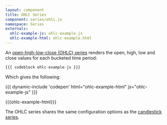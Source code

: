 ```yaml
---
layout: component
title: OHLC Series
component: series/ohlc.js
namespace: Series
externals:
  ohlc-example-js: ohlc-example.js
  ohlc-example-html: ohlc-example.html
---
```


An [open-high-low-close (OHLC) series](http://en.wikipedia.org/wiki/Open-high-low-close_chart) renders the open, high, low and close values for each bucketed time period:


```js
{{{ codeblock ohlc-example-js }}}
```

Which gives the following:

{{{ dynamic-include 'codepen' html="ohlc-example-html" js="ohlc-example-js" }}}

{{{ohlc-example-html}}}
<script type="text/javascript">
{{{ohlc-example-js}}}
</script>

The OHLC series shares the same configuration options as the [candlestick series](#candlestick).
